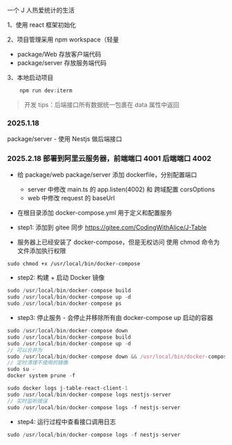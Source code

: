 一个 J 人热爱统计的生活

1、使用 react 框架初始化

2、项目管理采用 npm workspace（轻量

-   package/Web    存放客户端代码
-   package/server 存放服务端代码

3、本地启动项目

```js
    npm run dev:iterm
```

> 开发 tips：后端接口所有数据统一包裹在 data 属性中返回

### 2025.1.18

package/server - 使用 Nestjs 做后端接口

### 2025.2.18 部署到阿里云服务器，前端端口 4001 后端端口 4002

- 给 package/web package/server 添加 dockerfile，分别配置端口
    - server 中修改 main.ts 的 app.listen(4002) 和 跨域配置 corsOptions
    - web 中修改 request 的 baseUrl
- 在根目录添加 docker-compose.yml 用于定义和配置服务

- step1: 添加到 gitee 同步
https://gitee.com/CodingWithAlice/J-Table

- 服务器上已经安装了 docker-compose，但是无权访问
使用 chmod 命令为文件添加执行权限
```shell
sudo chmod +x /usr/local/bin/docker-compose
```

- step2: 构建 + 启动 Docker 镜像
```js
sudo /usr/local/bin/docker-compose build
sudo /usr/local/bin/docker-compose up -d
sudo /usr/local/bin/docker-compose ps
```

- step3: 停止服务 - 会停止并移除所有由 docker-compose up 启动的容器
```js
sudo /usr/local/bin/docker-compose down
sudo /usr/local/bin/docker-compose build
sudo /usr/local/bin/docker-compose up -d
// 可以合并为
sudo /usr/local/bin/docker-compose down && /usr/local/bin/docker-compose up --build -d
// 定时清理不使用的镜像
sudo su -
docker system prune -f
```
```js
sudo docker logs j-table-react-client-1
sudo /usr/local/bin/docker-compose logs nestjs-server
// 实时监听错误
sudo /usr/local/bin/docker-compose logs -f nestjs-server
```

- step4: 运行过程中查看接口调用日志
```js
sudo /usr/local/bin/docker-compose logs -f nestjs-server 
```
